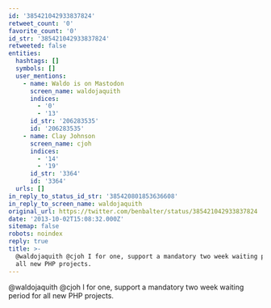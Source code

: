 ```yaml
---
id: '385421042933837824'
retweet_count: '0'
favorite_count: '0'
id_str: '385421042933837824'
retweeted: false
entities:
  hashtags: []
  symbols: []
  user_mentions:
    - name: Waldo is on Mastodon
      screen_name: waldojaquith
      indices:
        - '0'
        - '13'
      id_str: '206283535'
      id: '206283535'
    - name: Clay Johnson
      screen_name: cjoh
      indices:
        - '14'
        - '19'
      id_str: '3364'
      id: '3364'
  urls: []
in_reply_to_status_id_str: '385420801853636608'
in_reply_to_screen_name: waldojaquith
original_url: https://twitter.com/benbalter/status/385421042933837824
date: '2013-10-02T15:08:32.000Z'
sitemap: false
robots: noindex
reply: true
title: >-
  @waldojaquith @cjoh I for one, support a mandatory two week waiting period for
  all new PHP projects.
---
```


@waldojaquith @cjoh I for one, support a mandatory two week waiting period for all new PHP projects.
